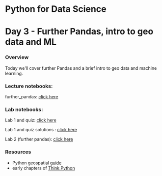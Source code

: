
# Python for Data Science
# Day 3 - Further Pandas, intro to geo data and ML
### Overview
Today we'll cover further Pandas and a brief intro to geo data and machine learning.

### Lecture notebooks:

further_pandas: [click here](https://colab.research.google.com/github/worldbank/Python-for-Data-Science/blob/master/June_2021_ETEC/day_3/1_further_pandas.ipynb)

### Lab notebooks:

Lab 1 and quiz: [click here](https://colab.research.google.com/github/worldbank/Python-for-Data-Science/blob/master/June_2021_ETEC/day_3/Day_3_Lab_1_and_quiz.ipynb)

Lab 1 and quiz solutions : [click here](https://colab.research.google.com/github/worldbank/Python-for-Data-Science/blob/master/June_2021_ETEC/day_3/Day_3_Lab_1_and_quiz_solutions.ipynb)

Lab 2 (further pandas): [click here](https://colab.research.google.com/github/worldbank/Python-for-Data-Science/blob/master/June_2021_ETEC/day_3/Day_3_Lab_2_further_pandas.ipynb)

### Resources
* Python geospatial [guide](https://autogis-site.readthedocs.io/en/stable/index.html)
* early chapters of [Think Python](http://greenteapress.com/thinkpython2/thinkpython2.pdf)
